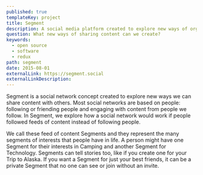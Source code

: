 ```yaml
---
published: true
templateKey: project
title: Segment
description: A social media platform created to explore new ways of organizing content.
question: What new ways of sharing content can we create?
keywords:
  - open source
  - software
  - redux
path: segment
date: 2015-08-01
externalLink: https://segment.social
externalLinkDescription:
---
```

Segment is a social network concept created to explore new ways we can share content with others. Most social networks are based on people: following or friending people and engaging with content from people we follow. In Segment, we explore how a social network would work if people followed feeds of content instead of following people.

We call these feed of content Segments and they represent the many segments of interests that people have in life. A person might have one Segment for their interests in Camping and another Segment for Technology. Segments can tell stories too, like if you create one for your Trip to Alaska. If you want a Segment for just your best friends, it can be a private Segment that no one can see or join without an invite.
